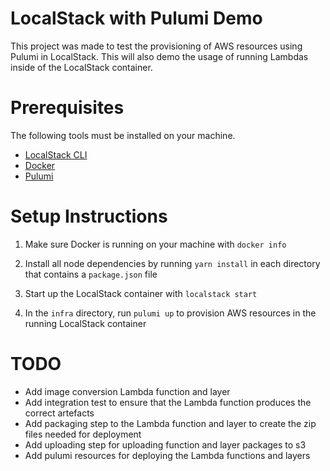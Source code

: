 # LocalStack with Pulumi Demo

This project was made to test the provisioning of AWS resources using Pulumi in LocalStack. This will also demo the usage of running Lambdas inside of the LocalStack container.

# Prerequisites 
The following tools must be installed on your machine.
* [LocalStack CLI](https://docs.localstack.cloud/getting-started/installation/)
* [Docker](https://docs.docker.com/engine/install/) 
* [Pulumi](https://www.pulumi.com/docs/install/)

# Setup Instructions

1. Make sure Docker is running on your machine with `docker info`

2. Install all node dependencies by running `yarn install` in each directory that contains a `package.json` file

3. Start up the LocalStack container with `localstack start`

4. In the `infra` directory, run `pulumi up` to provision AWS resources in the running LocalStack container

# TODO
* Add image conversion Lambda function and layer
* Add integration test to ensure that the Lambda function produces the correct artefacts
* Add packaging step to the Lambda function and layer to create the zip files needed for deployment
* Add uploading step for uploading function and layer packages to s3
* Add pulumi resources for deploying the Lambda functions and layers